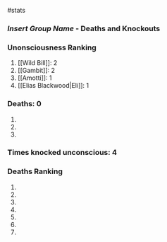 #stats 
### *Insert Group Name* - Deaths and Knockouts

### Unonsciousness Ranking

1. [[Wild Bill]]: 2
2. [[Gambit]]: 2
3. [[Amotti]]: 1
4. [[Elias Blackwood|Eli]]: 1

### Deaths: 0

1. 
2. 
3. 

### Times knocked unconscious: 4


### Deaths Ranking

1. 
2. 
3. 
4. 
5. 
6. 
7. 